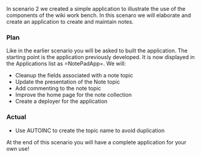 <!-- Scenario text goes here -->
In scenario 2 we created a simple application to illustrate the use of the components of the wiki work bench. In this scenaro we will elaborate and create an application to create and maintain notes.
### Plan
Like in the earlier scenario you will be asked to built the application. The starting point is the application previously developed. It is now displayed in the Applications list as =NotePadApp=.  We will:
* Cleanup the fields associated with a note topic
* Update the presentation of the Note topic
* Add commenting to the note topic
* Improve the home page for the note collection
* Create a deployer for the application

### Actual
* Use AUTOINC to create the topic name to avoid duplication


At the end of this scenario you will have a complete application for your own use!

<!-- Solution text (if any) goes here -->

